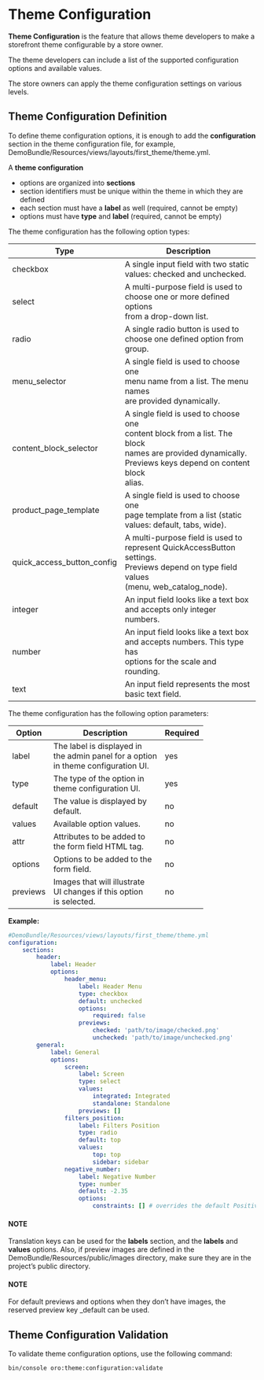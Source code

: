 <a id="dev-doc-frontend-theme-configuration"></a>

# Theme Configuration

**Theme Configuration** is the feature that allows theme developers to make a storefront theme configurable by a store owner.

The theme developers can include a list of the supported configuration options and available values.

The store owners can apply the theme configuration settings on various levels.

## Theme Configuration Definition

To define theme configuration options, it is enough to add the **configuration** section in the theme configuration file, for example, DemoBundle/Resources/views/layouts/first_theme/theme.yml.

A **theme configuration**

* options are organized into **sections**
* section identifiers must be unique within the theme in which they are defined
* each section must have a **label** as well (required, cannot be empty)
* options must have **type** and **label** (required, cannot be empty)

The theme configuration has the following option types:

| Type                       | Description                                                                                                                                                            |
|----------------------------|------------------------------------------------------------------------------------------------------------------------------------------------------------------------|
| checkbox                   | A single input field with two static<br/>values: checked and unchecked.                                                                                                |
| select                     | A multi-purpose field is used to<br/>choose one or more defined options<br/>from a drop-down list.                                                                     |
| radio                      | A single radio button is used to<br/>choose one defined option from group.                                                                                             |
| menu_selector              | A single field is used to choose one<br/>menu name from a list. The menu names<br/>are provided dynamically.                                                           |
| content_block_selector     | A single field is used to choose one<br/>content block from a list. The block<br/>names are provided dynamically.<br/>Previews keys depend on content block<br/>alias. |
| product_page_template      | A single field is used to choose one<br/>page template from a list (static<br/>values: default, tabs, wide).                                                           |
| quick_access_button_config | A multi-purpose field is used to<br/>represent QuickAccessButton settings.<br/>Previews depend on type field values<br/>(menu, web_catalog_node).                      |
| integer                    | An input field looks like a text box<br/>and accepts only integer numbers.                                                                                             |
| number                     | An input field looks like a text box<br/>and accepts numbers. This type has<br/>options for the scale and rounding.                                                    |
| text                       | An input field represents the most<br/>basic text field.                                                                                                               |

The theme configuration has the following option parameters:

| Option   | Description                                                                               | Required   |
|----------|-------------------------------------------------------------------------------------------|------------|
| label    | The label is displayed in<br/>the admin panel for a option<br/>in theme configuration UI. | yes        |
| type     | The type of the option in<br/>theme configuration UI.                                     | yes        |
| default  | The value is displayed by<br/>default.                                                    | no         |
| values   | Available option values.                                                                  | no         |
| attr     | Attributes to be added to<br/>the form field HTML tag.                                    | no         |
| options  | Options to be added to the<br/>form field.                                                | no         |
| previews | Images that will illustrate<br/>UI changes if this option<br/>is selected.                | no         |

**Example:**

```yaml
#DemoBundle/Resources/views/layouts/first_theme/theme.yml
configuration:
    sections:
        header:
            label: Header
            options:
                header_menu:
                    label: Header Menu
                    type: checkbox
                    default: unchecked
                    options:
                        required: false
                    previews:
                        checked: 'path/to/image/checked.png'
                        unchecked: 'path/to/image/unchecked.png'
        general:
            label: General
            options:
                screen:
                    label: Screen
                    type: select
                    values:
                        integrated: Integrated
                        standalone: Standalone
                    previews: []
                filters_position:
                    label: Filters Position
                    type: radio
                    default: top
                    values:
                        top: top
                        sidebar: sidebar
                negative_number:
                    label: Negative Number
                    type: number
                    default: -2.35
                    options:
                        constraints: [] # overrides the default PositiveOrZero constraint
```

#### NOTE
Translation keys can be used for the **labels** section, and the **labels** and **values** options.
Also, if preview images are defined in the DemoBundle/Resources/public/images directory, make sure they are in the project’s public directory.

#### NOTE
For default previews and options when they don’t have images, the reserved preview key \_default can be used.

## Theme Configuration Validation

To validate theme configuration options, use the following command:

```none
bin/console oro:theme:configuration:validate
```
